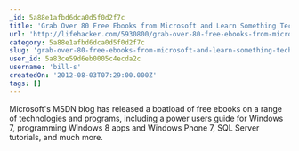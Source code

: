 ```yaml
---
_id: 5a88e1afbd6dca0d5f0d2f7c
title: 'Grab Over 80 Free Ebooks from Microsoft and Learn Something Tech-y'
url: 'http://lifehacker.com/5930800/grab-over-80-free-ebooks-from-microsoft'
category: 5a88e1afbd6dca0d5f0d2f7c
slug: 'grab-over-80-free-ebooks-from-microsoft-and-learn-something-tech-y'
user_id: 5a83ce59d6eb0005c4ecda2c
username: 'bill-s'
createdOn: '2012-08-03T07:29:00.000Z'
tags: []
---
```


Microsoft's MSDN blog has released a boatload of free ebooks on a range of technologies and programs, including a power users guide for Windows 7, programming Windows 8 apps and Windows Phone 7, SQL Server tutorials, and much more.
